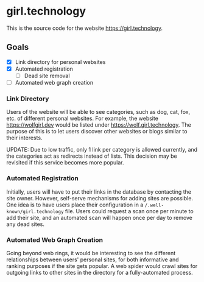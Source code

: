 # girl.technology

This is the source code for the website <https://girl.technology>.

## Goals
* [x] Link directory for personal websites
* [x] Automated registration
  * [ ] Dead site removal
* [ ] Automated web graph creation

### Link Directory
Users of the website will be able to see categories, such as dog, cat, fox,
etc. of different personal websites. For example, the website
<https://wolfgirl.dev> would be listed under <https://wolf.girl.technology>.
The purpose of this is to let users discover other websites or blogs similar to
their interests.

UPDATE: Due to low traffic, only 1 link per category is allowed currently, and
the categories act as redirects instead of lists. This decision may be
revisited if this service becomes more popular.

### Automated Registration
Initially, users will have to put their links in the database by contacting the
site owner. However, self-serve mechanisms for adding sites are possible. One
idea is to have users place their configuration in a
`/.well-known/girl.technology` file. Users could request a scan once per
minute to add their site, and an automated scan will happen once per day to
remove any dead sites.

### Automated Web Graph Creation
Going beyond web rings, it would be interesting to see the different
relationships between users' personal sites, for both informative and ranking
purposes if the site gets popular. A web spider would crawl sites for outgoing
links to other sites in the directory for a fully-automated process.
